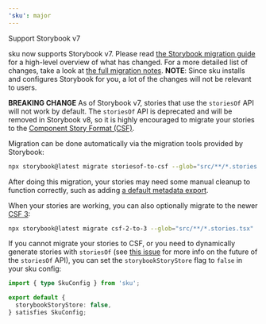 ```yaml
---
'sku': major
---
```


Support Storybook v7

sku now supports Storybook v7. Please read [the Storybook migration guide] for a high-level overview of what has changed. For a more detailed list of changes, take a look at [the full migration notes].
**NOTE**: Since sku installs and configures Storybook for you, a lot of the changes will not be relevant to users.

**BREAKING CHANGE**
As of Storybook v7, stories that use the `storiesOf` API will not work by default. The `storiesOf` API is deprecated and will be removed in Storybook v8, so it is highly encouraged to migrate your stories to the [Component Story Format (CSF)][csf].

Migration can be done automatically via the migration tools provided by Storybook:

```sh
npx storybook@latest migrate storiesof-to-csf --glob="src/**/*.stories.tsx"
```

After doing this migration, your stories may need some manual cleanup to function correctly, such as adding [a default metadata export][meta].

When your stories are working, you can also optionally migrate to the newer [CSF 3]:

```sh
npx storybook@latest migrate csf-2-to-3 --glob="src/**/*.stories.tsx"
```

If you cannot migrate your stories to CSF, or you need to dynamically generate stories with `storiesOf` (see [this issue][storiesof issue] for more info on the future of the `storiesOf` API), you can set the `storybookStoryStore` flag to `false` in your sku config:

```ts
import { type SkuConfig } from 'sku';

export default {
  storybookStoryStore: false,
} satisfies SkuConfig;
```

[the storybook migration guide]: https://storybook.js.org/docs/react/migration-guide#page-top
[the full migration notes]: https://github.com/storybookjs/storybook/blob/next/MIGRATION.md#from-version-65x-to-700
[csf]: https://storybook.js.org/docs/react/api/csf
[meta]: https://storybook.js.org/docs/react/api/csf#default-export
[csf 3]: https://storybook.js.org/blog/storybook-csf3-is-here/
[storiesof issue]: https://github.com/storybookjs/storybook/issues/9828#issuecomment-1370291568
